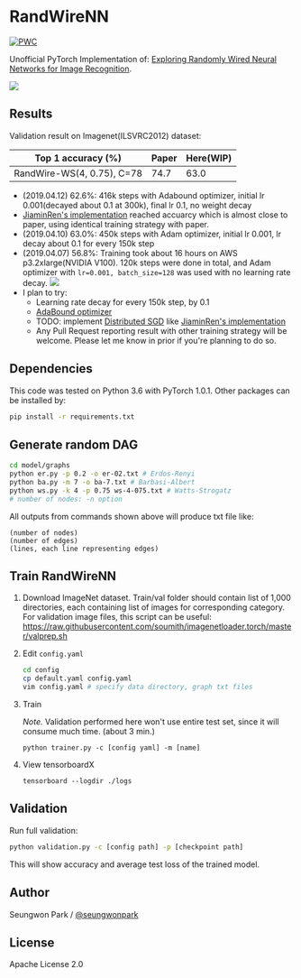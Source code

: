 # RandWireNN

[![PWC](https://img.shields.io/endpoint.svg?url=https://paperswithcode.com/badge/exploring-randomly-wired-neural-networks-for/image-classification-imagenet-image-reco)](https://paperswithcode.com/sota/image-classification-imagenet-image-reco?p=exploring-randomly-wired-neural-networks-for)

Unofficial PyTorch Implementation of:
[Exploring Randomly Wired Neural Networks for Image Recognition](https://arxiv.org/abs/1904.01569).

![](./assets/teaser.png)

## Results

Validation result on Imagenet(ILSVRC2012) dataset:

| Top 1 accuracy (%)         | Paper | Here(WIP) |
| -------------------------- | ----- | --------- |
| RandWire-WS(4, 0.75), C=78 | 74.7  | 63.0      |


- (2019.04.12) 62.6%: 416k steps with Adabound optimizer, initial lr 0.001(decayed about 0.1 at 300k), final lr 0.1, no weight decay 
- [JiaminRen's implementation](https://github.com/JiaminRen/RandWireNN) reached accuarcy which is almost close to paper, using identical training strategy with paper.
- (2019.04.10) 63.0%: 450k steps with Adam optimizer, initial lr 0.001, lr decay about 0.1 for every 150k step
- (2019.04.07) 56.8%: Training took about 16 hours on AWS p3.2xlarge(NVIDIA V100). 120k steps were done in total, and Adam optimizer with `lr=0.001, batch_size=128` was used with no learning rate decay.
![](./assets/56dot8percent.png)
- I plan to try:
  - Learning rate decay for every 150k step, by 0.1
  - [AdaBound optimizer](https://github.com/Luolc/AdaBound)
  - TODO: implement [Distributed SGD](https://arxiv.org/abs/1706.02677) like [JiaminRen's implementation](https://github.com/JiaminRen/RandWireNN)
  - Any Pull Request reporting result with other training strategy will be welcome. Please let me know in prior if you're planning to do so.

## Dependencies

This code was tested on Python 3.6 with PyTorch 1.0.1. Other packages can be installed by:
```bash
pip install -r requirements.txt
```

## Generate random DAG

```bash
cd model/graphs
python er.py -p 0.2 -o er-02.txt # Erdos-Renyi
python ba.py -m 7 -o ba-7.txt # Barbasi-Albert
python ws.py -k 4 -p 0.75 ws-4-075.txt # Watts-Strogatz
# number of nodes: -n option
```

All outputs from commands shown above will produce txt file like:
```
(number of nodes)
(number of edges)
(lines, each line representing edges)
```

## Train RandWireNN

1. Download ImageNet dataset. Train/val folder should contain list of 1,000 directories, each containing list of images for corresponding category. For validation image files, this script can be useful: https://raw.githubusercontent.com/soumith/imagenetloader.torch/master/valprep.sh
1. Edit `config.yaml`
    ```bash
    cd config
    cp default.yaml config.yaml
    vim config.yaml # specify data directory, graph txt files
    ```
1. Train

    *Note.* Validation performed here won't use entire test set, since it will consume much time. (about 3 min.)
    ```
    python trainer.py -c [config yaml] -m [name]
    ```
1. View tensorboardX
    ```
    tensorboard --logdir ./logs
    ```

## Validation

Run full validation:

```bash
python validation.py -c [config path] -p [checkpoint path]
```

This will show accuracy and average test loss of the trained model.


## Author

Seungwon Park / [@seungwonpark](http://swpark.me)

## License

Apache License 2.0
